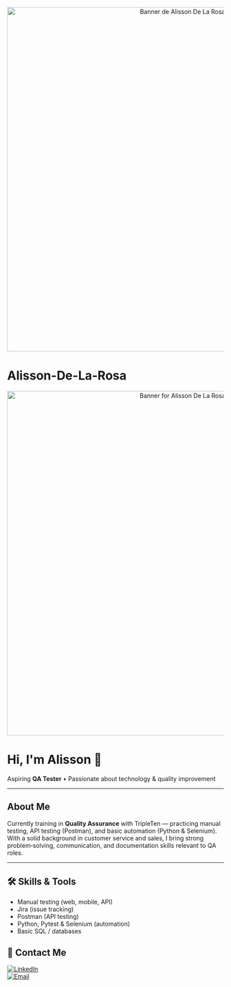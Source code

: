 <div align="center">
  <img src="![Header](./your-header-image-name.png)" alt="Banner de Alisson De La Rosa" width="800"/>
</div>


# Alisson-De-La-Rosa
<div align="center">
  <img src="https://your-image-link-here.png" alt="Banner for Alisson De La Rosa" width="800"/>
</div>

# Hi, I'm Alisson 👋  
Aspiring **QA Tester** • Passionate about technology & quality improvement

---

## About Me  
Currently training in **Quality Assurance** with TripleTen — practicing manual testing, API testing (Postman), and basic automation (Python & Selenium). With a solid background in customer service and sales, I bring strong problem‑solving, communication, and documentation skills relevant to QA roles.

---

## 🛠️ Skills & Tools  
- Manual testing (web, mobile, API)  
- Jira (issue tracking)  
- Postman (API testing)  
- Python, Pytest & Selenium (automation)  
- Basic SQL / databases



## 🔗 Contact Me  
[![LinkedIn](https://img.shields.io/badge/LinkedIn-Alisson%20De%20La%20Rosa-blue?style=for-the-badge&logo=linkedin&logoColor=white)](https://linkedin.com)  
[![Email](https://img.shields.io/badge/Email-alisson_1021@hotmail.com-blue?style=for-the-badge&logo=gmail&logoColor=white)](mailto:alisson_1021@hotmail.com)
